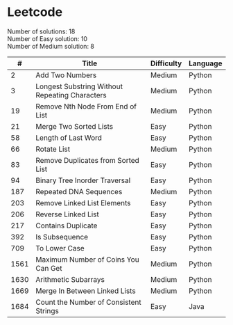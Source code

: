 # Leetcode

Number of solutions: 18 <br/>
Number of Easy solution: 10 <br/>
Number of Medium solution: 8

| #    | Title                                          | Difficulty | Language |
| ---- | ---------------------------------------------- | ---------- | -------- |
| 2    | Add Two Numbers                                | Medium     | Python   |
| 3    | Longest Substring Without Repeating Characters | Medium     | Python   |
| 19   | Remove Nth Node From End of List               | Medium     | Python   |
| 21   | Merge Two Sorted Lists                         | Easy       | Python   |
| 58   | Length of Last Word                            | Easy       | Python   |
| 66   | Rotate List                                    | Medium     | Python   |
| 83   | Remove Duplicates from Sorted List             | Easy       | Python   |
| 94   | Binary Tree Inorder Traversal                  | Easy       | Python   |
| 187  | Repeated DNA Sequences                         | Medium     | Python   |
| 203  | Remove Linked List Elements                    | Easy       | Python   |
| 206  | Reverse Linked List                            | Easy       | Python   |
| 217  | Contains Duplicate                             | Easy       | Python   |
| 392  | Is Subsequence                                 | Easy       | Python   |
| 709  | To Lower Case                                  | Easy       | Python   |
| 1561 | Maximum Number of Coins You Can Get            | Medium     | Python   |
| 1630 | Arithmetic Subarrays                           | Medium     | Python   |
| 1669 | Merge In Between Linked Lists                  | Medium     | Python   |
| 1684 | Count the Number of Consistent Strings         | Easy       | Java     |